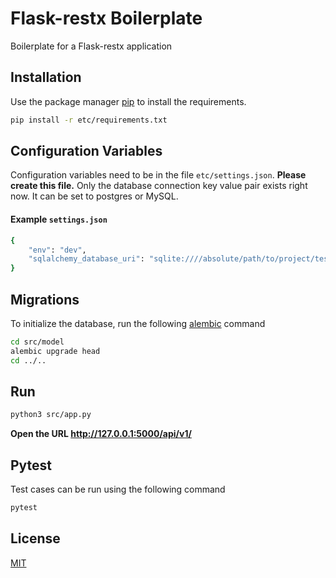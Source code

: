 # Flask-restx Boilerplate

Boilerplate for a Flask-restx application

## Installation

Use the package manager [pip](https://pip.pypa.io/en/stable/) to install the requirements.

```bash
pip install -r etc/requirements.txt
```

## Configuration Variables

Configuration variables need to be in the file `etc/settings.json`. **Please create this file.**
Only the database connection key value pair exists right now.
It can be set to postgres or MySQL.
#### Example `settings.json`
```bash
{
    "env": "dev",
    "sqlalchemy_database_uri": "sqlite:////absolute/path/to/project/test.db"
}
```

## Migrations
To initialize the database, run the following [alembic](https://alembic.sqlalchemy.org/en/latest/tutorial.html#running-our-first-migration) command

```bash
cd src/model
alembic upgrade head
cd ../..
```
## Run

```bash
python3 src/app.py
```
**Open the URL http://127.0.0.1:5000/api/v1/**


## Pytest
Test cases can be run using the following command

```bash
pytest
```

## License
[MIT](https://choosealicense.com/licenses/mit/)
